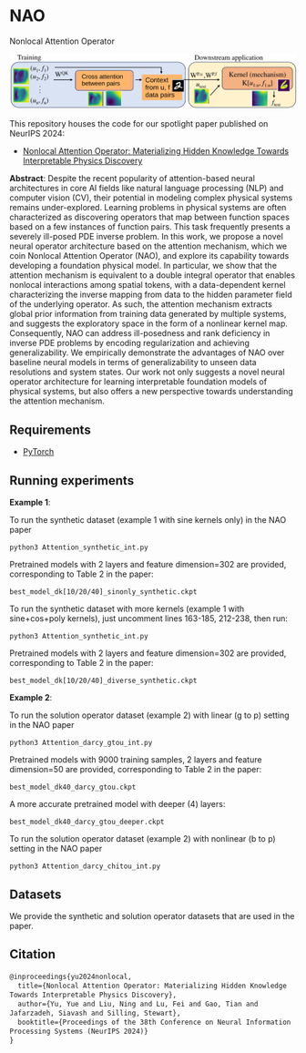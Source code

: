 # NAO
Nonlocal Attention Operator

![Nonlocal Attention Operator (NAO) Architecture Demo.](https://github.com/fishmoon1234/NAO/blob/main/nao.png)

This repository houses the code for our spotlight paper published on NeurIPS 2024:
- [Nonlocal Attention Operator: Materializing Hidden Knowledge Towards Interpretable Physics Discovery](https://www.arxiv.org/abs/2408.07307)

**Abstract**: Despite the recent popularity of attention-based neural architectures in core AI fields like natural language processing (NLP) and computer vision (CV), their potential in modeling complex physical systems remains under-explored. Learning problems in physical systems are often characterized as discovering operators that map between function spaces based on a few instances of function pairs. This task frequently presents a severely ill-posed PDE inverse problem. In this work, we propose a novel neural operator architecture based on the attention mechanism, which we coin Nonlocal Attention Operator (NAO), and explore its capability towards developing a foundation physical model. In particular, we show that the attention mechanism is equivalent to a double integral operator that enables nonlocal interactions among spatial tokens, with a data-dependent kernel characterizing the inverse mapping from data to the hidden parameter field of the underlying operator. As such, the attention mechanism extracts global prior information from training data generated by multiple systems, and suggests the exploratory space in the form of a nonlinear kernel map. Consequently, NAO can address ill-posedness and rank deficiency in inverse PDE problems by encoding regularization and achieving generalizability. We empirically demonstrate the advantages of NAO over baseline neural models in terms of generalizability to unseen data resolutions and system states. Our work not only suggests a novel neural operator architecture for learning interpretable foundation models of physical systems, but also offers a new perspective towards understanding the attention mechanism.

## Requirements
- [PyTorch](https://pytorch.org/)


## Running experiments

**Example 1**:

To run the synthetic dataset (example 1 with sine kernels only) in the NAO paper
```
python3 Attention_synthetic_int.py 
```
Pretrained models with 2 layers and feature dimension=302 are provided, corresponding to Table 2 in the paper:
```
best_model_dk[10/20/40]_sinonly_synthetic.ckpt
```

To run the synthetic dataset with more kernels (example 1 with sine+cos+poly kernels), just uncomment lines 163-185, 212-238, then run:
```
python3 Attention_synthetic_int.py 
```
Pretrained models with 2 layers and feature dimension=302 are provided, corresponding to Table 2 in the paper:
```
best_model_dk[10/20/40]_diverse_synthetic.ckpt
```


**Example 2**:

To run the solution operator dataset (example 2) with linear (g to p) setting in the NAO paper
```
python3 Attention_darcy_gtou_int.py
```
Pretrained models with 9000 training samples, 2 layers and feature dimension=50 are provided, corresponding to Table 2 in the paper:
```
best_model_dk40_darcy_gtou.ckpt
```
A more accurate pretrained model with deeper (4) layers:
```
best_model_dk40_darcy_gtou_deeper.ckpt
```

To run the solution operator dataset (example 2) with nonlinear (b to p) setting in the NAO paper
```
python3 Attention_darcy_chitou_int.py
```

## Datasets
We provide the synthetic and solution operator datasets that are used in the paper.


## Citation

```
@inproceedings{yu2024nonlocal,
  title={Nonlocal Attention Operator: Materializing Hidden Knowledge Towards Interpretable Physics Discovery},
  author={Yu, Yue and Liu, Ning and Lu, Fei and Gao, Tian and Jafarzadeh, Siavash and Silling, Stewart},
  booktitle={Proceedings of the 38th Conference on Neural Information Processing Systems (NeurIPS 2024)}
}
```

